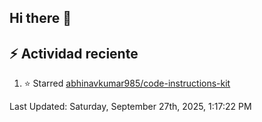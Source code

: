 ## Hi there 👋

## :zap: Actividad reciente
<!--RECENT_ACTIVITY:start-->
1. ⭐ Starred [abhinavkumar985/code-instructions-kit](https://github.com/abhinavkumar985/code-instructions-kit)<br>
<!--RECENT_ACTIVITY:end-->

<!--RECENT_ACTIVITY:last_update-->
Last Updated: Saturday, September 27th, 2025, 1:17:22 PM
<!--RECENT_ACTIVITY:last_update_end-->

<!--
**aldodelgado3694/aldodelgado3694** is a ✨ _special_ ✨ repository because its `README.md` (this file) appears on your GitHub profile.

Here are some ideas to get you started:

- 🔭 I’m currently working on ...
- 🌱 I’m currently learning ...
- 👯 I’m looking to collaborate on ...
- 🤔 I’m looking for help with ...
- 💬 Ask me about ...
- 📫 How to reach me: ...
- 😄 Pronouns: ...
- ⚡ Fun fact: ...
-->
